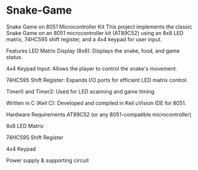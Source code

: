 # Snake-Game
Snake Game on 8051 Microcontroller Kit
This project implements the classic Snake Game on an 8051 microcontroller kit (AT89C52) using an 8x8 LED matrix, 74HC595 shift register, and a 4x4 keypad for user input.

Features
LED Matrix Display (8x8): Displays the snake, food, and game status.

4x4 Keypad Input: Allows the player to control the snake's movement.

74HC595 Shift Register: Expands I/O ports for efficient LED matrix control.

Timer0 and Timer2: Used for LED scanning and game timing.

Written in C (Keil C): Developed and compiled in Keil uVision IDE for 8051.

Hardware Requirements
AT89C52 (or any 8051-compatible microcontroller)

8x8 LED Matrix

74HC595 Shift Register

4x4 Keypad

Power supply & supporting circuit
